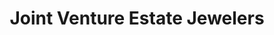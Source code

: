 ---
title: "Joint Venture Estate Jewelers"
url: /charleston/joint-venture-estate-jewelers/
shop: jewelry
---